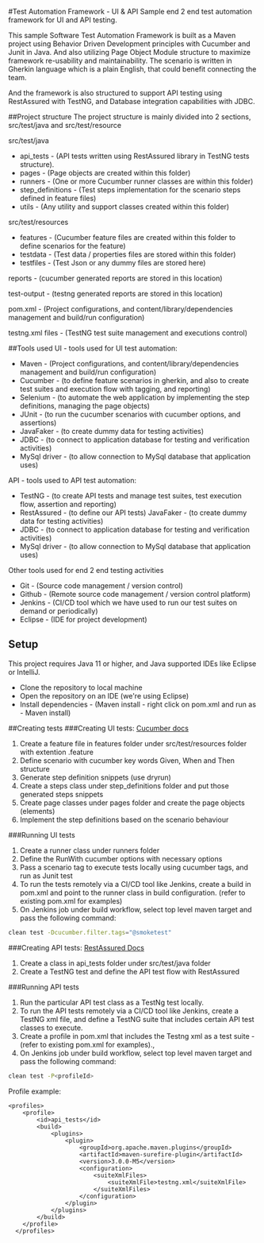 #Test Automation Framework - UI & API
Sample end 2 end test automation framework for UI and API testing.

This sample Software Test Automation Framework is built as a Maven project using Behavior Driven Development principles with Cucumber and Junit in Java. And also utilizing Page Object Module structure to maximize framework re-usability and maintainability. The scenario is written in Gherkin language which is a plain English, that could benefit connecting the team.

And the framework is also structured to support API testing using RestAssured with TestNG, and Database integration capabilities with JDBC.

##Project structure
The project structure is mainly divided into 2 sections, src/test/java and src/test/resource

src/test/java

- api_tests - (API tests written using RestAssured library in TestNG tests structure).
- pages - (Page objects are created within this folder)
- runners - (One or more Cucumber runner classes are within this folder)
- step_definitions - (Test steps implementation for the scenario steps defined in feature files)
- utils - (Any utility and support classes created within this folder)


src/test/resources

- features - (Cucumber feature files are created within this folder to define scenarios for the feature)
- testdata - (Test data / properties files are stored within this folder)
- testfiles - (Test Json or any dummy files are stored here)

reports - (cucumber generated reports are stored in this location)

test-output - (testng generated reports are stored in this location)

pom.xml - (Project configurations, and content/library/dependencies management and build/run configuration)

testng.xml files - (TestNG test suite management and executions control)

##Tools used
UI - tools used for UI test automation:

- Maven - (Project configurations, and content/library/dependencies management and build/run configuration)
- Cucumber - (to define feature scenarios in gherkin, and also to create test suites and execution flow with tagging, and reporting)
- Selenium - (to automate the web application by implementing the step definitions, managing the page objects)
- JUnit - (to run the cucumber scenarios with cucumber options, and assertions)
- JavaFaker - (to create dummy data for testing activities)
- JDBC - (to connect to application database for testing and verification activities)
- MySql driver - (to allow connection to MySql database that application uses)

API - tools used to API test automation:

- TestNG - (to create API tests and manage test suites, test execution flow, assertion and reporting)
- RestAssured - (to define our API tests)
JavaFaker - (to create dummy data for testing activities)
- JDBC - (to connect to application database for testing and verification activities)
- MySql driver - (to allow connection to MySql database that application uses)

Other tools used for end 2 end testing activities

- Git - (Source code management / version control)
- Github - (Remote source code management / version control platform)
- Jenkins - (CI/CD tool which we have used to run our test suites on demand or periodically)
- Eclipse - (IDE for project development)


## Setup
This project requires Java 11 or higher, and Java supported IDEs like Eclipse or IntelliJ. 

- Clone the repository to local machine 
- Open the repository on an IDE (we're using Eclipse)
- Install dependencies - (Maven install - right click on pom.xml and run as - Maven install)


##Creating tests
###Creating UI tests: [Cucumber docs](https://cucumber.io/docs/cucumber/api/?lang=java#running-cucumber)

1. Create a feature file in features folder under src/test/resources folder with extention .feature
2. Define scenario with cucumber key words Given, When and Then structure
3. Generate step definition snippets (use dryrun)
4. Create a steps class under step_definitions folder and put those generated steps snippets
5. Create page classes under pages folder and create the page objects (elements)
6. Implement the step definitions based on the scenario behaviour

###Running UI tests
1. Create a runner class under runners folder
2. Define the RunWith cucumber options with necessary options
3. Pass a scenario tag to execute tests locally using cucumber tags, and run as Junit test
4. To run the tests remotely via a CI/CD tool like Jenkins, create a build in pom.xml and point to the runner class in build configuration. (refer to existing pom.xml for examples)
5. On Jenkins job under build workflow, select top level maven target and pass the following command:

```bash
clean test -Dcucumber.filter.tags="@smoketest"
```



###Creating API tests: [RestAssured Docs](https://rest-assured.io/)
1. Create a class in api_tests folder under src/test/java folder
2. Create a TestNG test and define the API test flow with RestAssured


###Running API tests
1. Run the particular API test class as a TestNg test locally.
2. To run the API tests remotely via a CI/CD tool like Jenkins, create a TestNG xml file, and define a TestNG suite that includes certain API test classes to execute.
3. Create a profile in pom.xml that includes the Testng xml as a test suite - (refer to existing pom.xml for examples).,
4. On Jenkins job under build workflow, select top level maven target and pass the following command:

```bash
clean test -P<profileId>
```

Profile example:
```
<profiles>
  	<profile>
  		<id>api_tests</id>
  		<build>
  			<plugins>
  				<plugin>
  					<groupId>org.apache.maven.plugins</groupId>
  					<artifactId>maven-surefire-plugin</artifactId>
  					<version>3.0.0-M5</version>
  					<configuration>
  						<suiteXmlFiles>
  							<suiteXmlFile>testng.xml</suiteXmlFile>
  						</suiteXmlFiles>
  					</configuration>
  				</plugin>
  			</plugins>
  		</build>
  	</profile>
  </profiles>